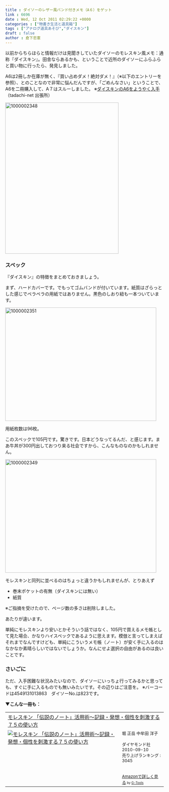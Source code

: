 ```yaml
---
title : ダイソーのレザー風バンド付きメモ（A６）をゲット
link : 6696
date : Wed, 12 Oct 2011 02:29:22 +0000
categories : ["物書き生活と道具箱"]
tags : ["アナログ道具あそび","ダイスキン"]
draft : false
author : 倉下忠憲
---
```


以前からちらほらと情報だけは見聞きしていたダイソーのモレスキン風メモ：通称『ダイスキン』。田舎ならあるかも、ということで近所のダイソーにふらふらと買い物に行ったら、発見しました。

A6は2冊しか在庫が無く、『買い占めダメ！絶対ダメ！』（※以下のエントリーを参照）、とのことなので非常に悩んだんですが、「ごめんなさい」ということで、A6を二冊購入して、A７はスルーしました。
※<a href="http://tadachi.txt-nifty.com/blog/2011/10/post-76b8.html">ダイスキンのA6をようやく入手</a>（tadachi-net 出張所）

<a href="https://rashita.net/blog/wp-content/uploads/2011/10/1000002348.jpg"><img src="https://rashita.net/blog/wp-content/uploads/2011/10/1000002348.jpg" alt="1000002348" title="1000002348" width="360" height="480" class="alignnone size-full wp-image-6697" /></a>
<h3>スペック</h3>
『ダイスキン』の特徴をまとめておきましょう。

まず、ハードカバーです。でもってゴムバンドが付いています。紙質はざらっとした感じでペラペラの用紙ではありません。黒色のしおり紐も一本ついています。

<a href="https://rashita.net/blog/wp-content/uploads/2011/10/1000002351.jpg"><img src="https://rashita.net/blog/wp-content/uploads/2011/10/1000002351.jpg" alt="1000002351" title="1000002351" width="480" height="360" class="alignnone size-full wp-image-6699" /></a>

用紙枚数は96枚。

このスペックで105円です。驚きです。日本どうなってるんだ、と感じます。まあ牛丼が300円出しておつり来る社会ですから、こんなものなのかもしれません。

<a href="https://rashita.net/blog/wp-content/uploads/2011/10/1000002349.jpg"><img src="https://rashita.net/blog/wp-content/uploads/2011/10/1000002349.jpg" alt="1000002349" title="1000002349" width="480" height="360" class="alignnone size-full wp-image-6698" /></a>

モレスキンと同列に並べるのはちょっと違うかもしれませんが、とりあえず

<ul>
	<li>巻末ポケットの有無（ダイスキンには無い）</li>
	<li>紙質</li>
</ul>
※ご指摘を受けたので、ページ数の多さは削除しました。


あたりが違います。

単純にモレスキンより安いとかそういう話ではなく、105円で買えるメモ帳として見た場合、かなりハイスペックであるように思えます。模倣と言ってしまえばそれまでなんですけども、単純にこういうメモ帳（ノート）が安く手に入るのはなかなか素晴らしいではないでしょうか。なんにせよ選択の自由があるのは良いことです。

<h3>さいごに</h3>
ただ、入手困難な状況みたいなので、ダイソーにいっちょ行ってみるかと思っても、すぐに手に入るものでも無いみたいです。その辺りはご注意を。
※バーコードは4549131013863　ダイソーNo.は823です。

<strong>▼こんな一冊も：</strong>
<table  border="0" cellpadding="5"><tr><td colspan="2"><a href="http://www.amazon.co.jp/%E3%83%A2%E3%83%AC%E3%82%B9%E3%82%AD%E3%83%B3-%E3%80%8C%E4%BC%9D%E8%AA%AC%E3%81%AE%E3%83%8E%E3%83%BC%E3%83%88%E3%80%8D%E6%B4%BB%E7%94%A8%E8%A1%93%EF%BD%9E%E8%A8%98%E9%8C%B2%E3%83%BB%E7%99%BA%E6%83%B3%E3%83%BB%E5%80%8B%E6%80%A7%E3%82%92%E5%88%BA%E6%BF%80%E3%81%99%E3%82%8B%EF%BC%97%EF%BC%95%E3%81%AE%E4%BD%BF%E3%81%84%E6%96%B9-%E5%A0%80-%E6%AD%A3%E5%B2%B3/dp/4478013268%3FSubscriptionId%3D15SMZCTB9V8NGR2TW082%26tag%3Drashita1000-22%26linkCode%3Dxm2%26camp%3D2025%26creative%3D165953%26creativeASIN%3D4478013268" target="_blank">モレスキン 「伝説のノート」活用術～記録・発想・個性を刺激する７５の使い方</a><img src="http://www.assoc-amazon.jp/e/ir?t=rashita1000-22&l=ur2&o=9" width="1" height="1" style="border: none;" alt="" /></td></tr><tr><td valign="top"><a href="http://www.amazon.co.jp/%E3%83%A2%E3%83%AC%E3%82%B9%E3%82%AD%E3%83%B3-%E3%80%8C%E4%BC%9D%E8%AA%AC%E3%81%AE%E3%83%8E%E3%83%BC%E3%83%88%E3%80%8D%E6%B4%BB%E7%94%A8%E8%A1%93%EF%BD%9E%E8%A8%98%E9%8C%B2%E3%83%BB%E7%99%BA%E6%83%B3%E3%83%BB%E5%80%8B%E6%80%A7%E3%82%92%E5%88%BA%E6%BF%80%E3%81%99%E3%82%8B%EF%BC%97%EF%BC%95%E3%81%AE%E4%BD%BF%E3%81%84%E6%96%B9-%E5%A0%80-%E6%AD%A3%E5%B2%B3/dp/4478013268%3FSubscriptionId%3D15SMZCTB9V8NGR2TW082%26tag%3Drashita1000-22%26linkCode%3Dxm2%26camp%3D2025%26creative%3D165953%26creativeASIN%3D4478013268" target="_blank"><img src="http://ecx.images-amazon.com/images/I/41VgbswUmcL._SL160_.jpg" border="0" alt="モレスキン 「伝説のノート」活用術～記録・発想・個性を刺激する７５の使い方" /></a></td><td valign="top"><font size="-1">堀 正岳 中牟田 洋子 <br /><br />ダイヤモンド社  2010-09-10<br />売り上げランキング : 3045<br /><br /><br /><a href="http://www.amazon.co.jp/%E3%83%A2%E3%83%AC%E3%82%B9%E3%82%AD%E3%83%B3-%E3%80%8C%E4%BC%9D%E8%AA%AC%E3%81%AE%E3%83%8E%E3%83%BC%E3%83%88%E3%80%8D%E6%B4%BB%E7%94%A8%E8%A1%93%EF%BD%9E%E8%A8%98%E9%8C%B2%E3%83%BB%E7%99%BA%E6%83%B3%E3%83%BB%E5%80%8B%E6%80%A7%E3%82%92%E5%88%BA%E6%BF%80%E3%81%99%E3%82%8B%EF%BC%97%EF%BC%95%E3%81%AE%E4%BD%BF%E3%81%84%E6%96%B9-%E5%A0%80-%E6%AD%A3%E5%B2%B3/dp/4478013268%3FSubscriptionId%3D15SMZCTB9V8NGR2TW082%26tag%3Drashita1000-22%26linkCode%3Dxm2%26camp%3D2025%26creative%3D165953%26creativeASIN%3D4478013268" target="_blank">Amazonで詳しく見る</a></font><font size="-2"> by <a href="http://www.goodpic.com/mt/aws/index.html" >G-Tools</a></font></td></tr></table>

